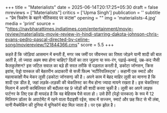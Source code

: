 +++
title = "Materialists"
date = 2025-06-14T20:17:25+05:30
draft = false
mreviews = ["Materialists"]
critics = ['Upma Singh']
publication = ''
subtitle = "प्रेम त्रिकोण के बहाने भौतिकवाद पर कटाक्ष"
opening = ""
img = 'materialists-4.jpg'
media = 'print'
source = "https://navbharattimes.indiatimes.com/entertainment/movie-review/materialists-movie-review-in-hindi-starring-dakota-johnson-chris-evans-pedro-pascal-directed-by-celine-song/moviereview/121844366.cms"
score = 5.5
+++

कहते हैं कि जोड़ियां आसमान में बनती हैं, मगर जब जमीं पर जीवनभर का रिश्ता जोड़ने यानी शादी की बात आती है, तो ज्यादा अहम क्या होना चाहिए? दिलों का तार जुड़ना या रूप-रंग, पढ़ाई-कमाई, उम्र-कद जैसी कैलकुलेशन? इस जटिल सवाल का बड़े ही सरल तरीके से पड़ताल करती है, डकोटा जॉनसन, क्रिस इवांस, पेड्रो पास्कल की बेहतरीन अदाकारी से सजी फिल्म 'मटीरियलिस्ट्स'। कहानी एक स्मार्ट और महत्वाकांक्षी मैच मेकर लूसी (डकोटा जॉनसन) की है। अपने काम में बेहद माहिर लूसी का मानना है कि शादी एक डील है, जहां लड़के-लड़की की चेकलिस्ट का मैच होना ज्यादा मायने रखता है। इस चेकलिस्ट मिलान में अपनी काबिलियत की बदौलत वह 9 जोड़ों की शादी करवा चुकी है। लूसी का अपने लाइफ पार्टनर के लिए एक ही मापदंड है कि वह बेहिसाब पैसे वाला हो। उसे हैरी (पेड्रो पास्कल) के रूप में 12 मिलियन डॉलर के अपार्टमेंट में रहने वाला पैदाइशी रईस, साथ में सज्जन, स्मार्ट और छह फिट से भी लंबा, यानी मैचमेकिंग की दुनिया में यूनिकॉर्न बंदा मिल जाता है। पर एक झोल है।
